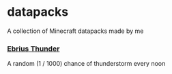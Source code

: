 # datapacks
A collection of Minecraft datapacks made by me

### [Ebrius Thunder](https://github.com/Sadeeed/datapacks/tree/master/ebriusthunder)  
A random (1 / 1000) chance of thunderstorm every noon
